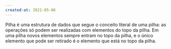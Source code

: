 ```yaml
---
created-at: 2021-05-06
---
```

Pilha é uma estrutura de dados que segue o conceito literal de uma pilha: as operações só podem ser realizadas com elementos do topo da pilha. Em uma pilha novos elementos sempre entram no topo da pilha, e o único elemento que pode ser retirado é o elemento que está no topo da pilha.